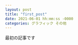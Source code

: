 ```yaml
---
layout: post
title: "first_post"
date: 2021-06-01 hh:mm:ss -0000
categories: グラフィック その他
---
```


最初の記事です
